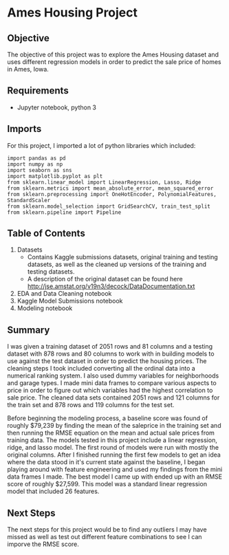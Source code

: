 # Ames Housing Project

## Objective

The objective of this project was to explore the Ames Housing dataset and uses different regression models in order to predict the sale price of homes in Ames, Iowa.

## Requirements

- Jupyter notebook, python 3

## Imports

For this project, I imported a lot of python libraries which included: 
```
import pandas as pd
import numpy as np
import seaborn as sns
import matplotlib.pyplot as plt
from sklearn.linear_model import LinearRegression, Lasso, Ridge
from sklearn.metrics import mean_absolute_error, mean_squared_error
from sklearn.preprocessing import OneHotEncoder, PolynomialFeatures, StandardScaler
from sklearn.model_selection import GridSearchCV, train_test_split
from sklearn.pipeline import Pipeline
```

## Table of Contents

1) Datasets
    - Contains Kaggle submissions datasets, original training and testing datasets, as well as the cleaned up versions of the training and testing datasets.
    - A description of the original dataset can be found here http://jse.amstat.org/v19n3/decock/DataDocumentation.txt
2) EDA and Data Cleaning notebook
3) Kaggle Model Submissions notebook
4) Modeling notebook

## Summary

I was given a training dataset of 2051 rows and 81 columns and a testing dataset with 878 rows and 80 columns to work with in building models to use against the test dataset in order to predict the housing prices. The cleaning steps I took included converting all the ordinal data into a numerical ranking system. I also used dummy variables for neighborhoods and garage types. I made mini data frames to compare various aspects to price in order to figure out which variables had the highest correlation to sale price. The cleaned data sets contained 2051 rows and 121 columns for the train set and 878 rows and 119 columns for the test set.

Before beginning the modeling process, a baseline score was found of roughly $79,239 by finding the mean of the saleprice in the training set and then running the RMSE equation on the mean and actual sale prices from training data. The models tested in this project include a linear regression, ridge, and lasso model. The first round of models were run with mostly the original columns. After I finished running the first few models to get an idea where the data stood in it's current state against the baseline, I began playing around with feature engineering and used my findings from the mini data frames I made. The best model I came up with ended up with an RMSE score of roughly $27,599. This model was a standard linear regression model that included 26 features.

## Next Steps

The next steps for this project would be to find any outliers I may have missed as well as test out different feature combinations to see I can imporve the RMSE score.

